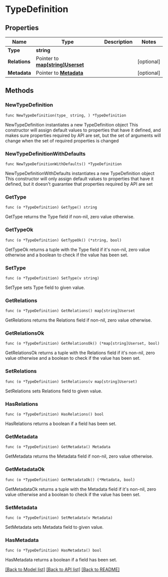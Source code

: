 # TypeDefinition

## Properties

Name | Type | Description | Notes
------------ | ------------- | ------------- | -------------
**Type** | **string** |  | 
**Relations** | Pointer to [**map[string]Userset**](Userset.md) |  | [optional] 
**Metadata** | Pointer to [**Metadata**](Metadata.md) |  | [optional] 

## Methods

### NewTypeDefinition

`func NewTypeDefinition(type_ string, ) *TypeDefinition`

NewTypeDefinition instantiates a new TypeDefinition object
This constructor will assign default values to properties that have it defined,
and makes sure properties required by API are set, but the set of arguments
will change when the set of required properties is changed

### NewTypeDefinitionWithDefaults

`func NewTypeDefinitionWithDefaults() *TypeDefinition`

NewTypeDefinitionWithDefaults instantiates a new TypeDefinition object
This constructor will only assign default values to properties that have it defined,
but it doesn't guarantee that properties required by API are set

### GetType

`func (o *TypeDefinition) GetType() string`

GetType returns the Type field if non-nil, zero value otherwise.

### GetTypeOk

`func (o *TypeDefinition) GetTypeOk() (*string, bool)`

GetTypeOk returns a tuple with the Type field if it's non-nil, zero value otherwise
and a boolean to check if the value has been set.

### SetType

`func (o *TypeDefinition) SetType(v string)`

SetType sets Type field to given value.


### GetRelations

`func (o *TypeDefinition) GetRelations() map[string]Userset`

GetRelations returns the Relations field if non-nil, zero value otherwise.

### GetRelationsOk

`func (o *TypeDefinition) GetRelationsOk() (*map[string]Userset, bool)`

GetRelationsOk returns a tuple with the Relations field if it's non-nil, zero value otherwise
and a boolean to check if the value has been set.

### SetRelations

`func (o *TypeDefinition) SetRelations(v map[string]Userset)`

SetRelations sets Relations field to given value.

### HasRelations

`func (o *TypeDefinition) HasRelations() bool`

HasRelations returns a boolean if a field has been set.

### GetMetadata

`func (o *TypeDefinition) GetMetadata() Metadata`

GetMetadata returns the Metadata field if non-nil, zero value otherwise.

### GetMetadataOk

`func (o *TypeDefinition) GetMetadataOk() (*Metadata, bool)`

GetMetadataOk returns a tuple with the Metadata field if it's non-nil, zero value otherwise
and a boolean to check if the value has been set.

### SetMetadata

`func (o *TypeDefinition) SetMetadata(v Metadata)`

SetMetadata sets Metadata field to given value.

### HasMetadata

`func (o *TypeDefinition) HasMetadata() bool`

HasMetadata returns a boolean if a field has been set.


[[Back to Model list]](../README.md#documentation-for-models) [[Back to API list]](../README.md#documentation-for-api-endpoints) [[Back to README]](../README.md)


